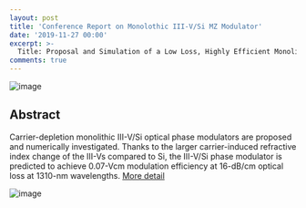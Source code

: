 ```yaml
---
layout: post
title: 'Conference Report on Monolothic III-V/Si MZ Modulator'
date: '2019-11-27 00:00'
excerpt: >-
  Title: Proposal and Simulation of a Low Loss, Highly Efficient Monolithic III-V/Si Optical Phase Shifter
comments: true
---
```

![image](https://1.bp.blogspot.com/-QvIXLQYBC9k/Xb7_mFrJjFI/AAAAAAAADFo/pl272oBhac0UaUY6s39XHoBRngmevGUOgCLcBGAsYHQ/s1600/device.PNG)

## Abstract
Carrier-depletion monolithic III-V/Si optical phase modulators are proposed and numerically investigated. Thanks to the larger carrier-induced refractive index change of the III-Vs compared to Si, the III-V/Si phase modulator is predicted to achieve 0.07-Vcm modulation efficiency at 16-dB/cm optical loss at 1310-nm wavelengths.
[More detail](https://ieeexplore.ieee.org/document/8926128)

![image](https://1.bp.blogspot.com/-tF0IID-txjs/Xb7_Sm_tI_I/AAAAAAAADFg/mrItsbX1XUwh5fYp0mu41JsM4zJCXEy8QCEwYBhgL/s1600/IMG_9519.jpg)

